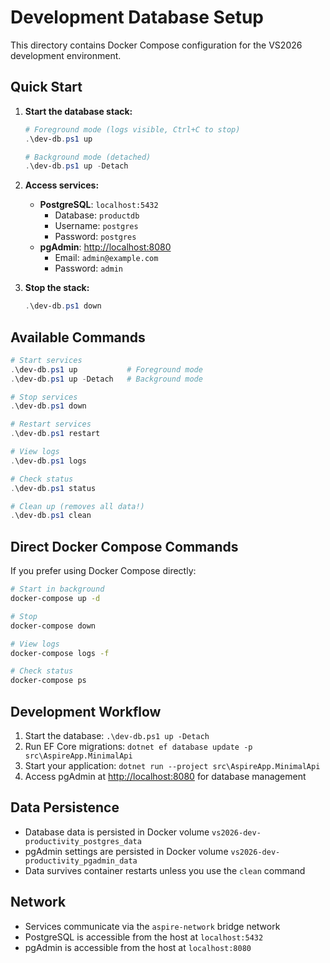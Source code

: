 # Development Database Setup

This directory contains Docker Compose configuration for the VS2026 development environment.

## Quick Start

1. **Start the database stack:**

   ```powershell
   # Foreground mode (logs visible, Ctrl+C to stop)
   .\dev-db.ps1 up
   
   # Background mode (detached)
   .\dev-db.ps1 up -Detach
   ```

2. **Access services:**
   - **PostgreSQL**: `localhost:5432`
     - Database: `productdb`
     - Username: `postgres`
     - Password: `postgres`
   - **pgAdmin**: <http://localhost:8080>
     - Email: `admin@example.com`
     - Password: `admin`

3. **Stop the stack:**

   ```powershell
   .\dev-db.ps1 down
   ```

## Available Commands

```powershell
# Start services
.\dev-db.ps1 up           # Foreground mode
.\dev-db.ps1 up -Detach   # Background mode

# Stop services
.\dev-db.ps1 down

# Restart services
.\dev-db.ps1 restart

# View logs
.\dev-db.ps1 logs

# Check status
.\dev-db.ps1 status

# Clean up (removes all data!)
.\dev-db.ps1 clean
```

## Direct Docker Compose Commands

If you prefer using Docker Compose directly:

```bash
# Start in background
docker-compose up -d

# Stop
docker-compose down

# View logs
docker-compose logs -f

# Check status
docker-compose ps
```

## Development Workflow

1. Start the database: `.\dev-db.ps1 up -Detach`
2. Run EF Core migrations: `dotnet ef database update -p src\AspireApp.MinimalApi`
3. Start your application: `dotnet run --project src\AspireApp.MinimalApi`
4. Access pgAdmin at <http://localhost:8080> for database management

## Data Persistence

- Database data is persisted in Docker volume `vs2026-dev-productivity_postgres_data`
- pgAdmin settings are persisted in Docker volume `vs2026-dev-productivity_pgadmin_data`
- Data survives container restarts unless you use the `clean` command

## Network

- Services communicate via the `aspire-network` bridge network
- PostgreSQL is accessible from the host at `localhost:5432`
- pgAdmin is accessible from the host at `localhost:8080`
